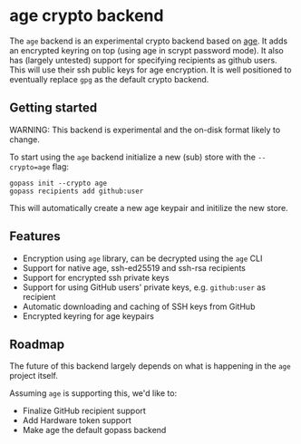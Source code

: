 # age crypto backend

The `age` backend is an experimental crypto backend based on [age](https://age-encryption.org). It adds an
encrypted keyring on top (using age in scrypt password mode). It also has
(largely untested) support for specifying recipients as github users. This will
use their ssh public keys for age encryption.
It is well positioned to eventually replace `gpg` as the default crypto backend.

## Getting started

WARNING: This backend is experimental and the on-disk format likely to change.

To start using the `age` backend initialize a new (sub) store with the `--crypto=age` flag:

```
gopass init --crypto age
gopass recipients add github:user
```

This will automatically create a new age keypair and initilize the new store.

## Features

* Encryption using `age` library, can be decrypted using the `age` CLI
* Support for native age, ssh-ed25519 and ssh-rsa recipients
* Support for encrypted ssh private keys
* Support for using GitHub users' private keys, e.g. `github:user` as recipient
* Automatic downloading and caching of SSH keys from GitHub
* Encrypted keyring for age keypairs

## Roadmap

The future of this backend largely depends on what is happening in the `age` project itself.

Assuming `age` is supporting this, we'd like to:

* Finalize GitHub recipient support
* Add Hardware token support
* Make age the default gopass backend

